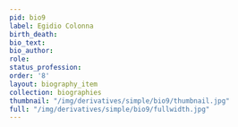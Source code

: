```yaml
---
pid: bio9
label: Egidio Colonna
birth_death:
bio_text:
bio_author:
role:
status_profession:
order: '8'
layout: biography_item
collection: biographies
thumbnail: "/img/derivatives/simple/bio9/thumbnail.jpg"
full: "/img/derivatives/simple/bio9/fullwidth.jpg"
---
```

